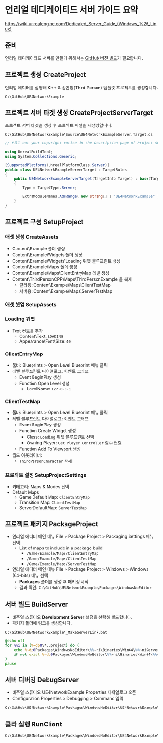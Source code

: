 # 언리얼 데디케이티드 서버 가이드 요약

<https://wiki.unrealengine.com/Dedicated_Server_Guide_(Windows_%26_Linux)>

## 준비 

언리얼 데디케이티드 서버를 만들기 위해서는 [GitHub 버전 빌드](ue4_windows_build_tutorial)가 필요합니다.

## 프로젝트 생성 CreateProject

언리얼 에디터를 실행해 **C++** & 삼인칭(Third Person) 템플릿 프로젝트를 생성합니다.

`C:\GitHub\UE4NetworkExample`

## 프로젝트 서버 타겟 생성 CreateProjectServerTarget 

프로젝트 서버 타겟을 생성 후 프로젝트 파일을 재생성합니다.

`C:\GitHub\UE4NetworkExample\Source\UE4NetworkExampleServer.Target.cs`

```cs
// Fill out your copyright notice in the Description page of Project Settings.

using UnrealBuildTool;
using System.Collections.Generic;

[SupportedPlatforms(UnrealPlatformClass.Server)]
public class UE4NetworkExampleServerTarget : TargetRules
{
	public UE4NetworkExampleServerTarget(TargetInfo Target) : base(Target)
	{
		Type = TargetType.Server;

		ExtraModuleNames.AddRange( new string[] { "UE4NetworkExample" } );
	}
}
```

## 프로젝트 구성 SetupProject

### 애셋 생성 CreateAssets

* Content\Example 폴더 생성
* Content\Example\Widgets 폴더 생성
* Content\Example\Widgets\Loading 위젯 블루프린트 생성
* Content\Example\Maps 폴더 생성
* Content\Example\Maps\ClientEntryMap 레벨 생성
* Content\ThirdPersonCPP\Maps\ThirdPersonExample 을 복제
    * 클라용: Content\Example\Maps\ClientTestMap 
    * 서버용: Content\Example\Maps\ServerTestMap

### 애셋 셋업 SetupAssets

### Loading 위젯

* Text 컨트롤 추가
    * Content\Text: `LOADING`
    * Appearance\Font\Size: `40`

### ClientEntryMap

* 툴바: Blueprints > Open Level Blueprint 메뉴 클릭
* 레벨 블루프린트 다이얼로그: 이벤트 그래프
    * Event BeginPlay 생성
    * Function Open Level 생성
        * LevelName: `127.0.0.1`

### ClientTestMap

* 툴바: Blueprints > Open Level Blueprint 메뉴 클릭
* 레벨 블루프린트 다이얼로그: 이벤트 그래프
    * Event BeginPlay 생성
    * Function Create Widget 생성
        * Class: `Loading` 위젯 블루프린트 선택
        * Owning Player: `Get Player Controller` 함수 연결
    * Function Add To Viewport 생성
* 월드 아웃라이너:
    * `ThirdPersonCharacter` 삭제

### 프로젝트 설정 SetupProjectSettings

* 카테고리: Maps & Modes 선택
* Default Maps
    * Game Default Map: `ClientEntryMap`
    * Transition Map: `ClientTestMap`
    * ServerDefaultMap: `ServerTestMap`


## 프로젝트 패키지 PackageProject 

* 언리얼 에디터 메인 메뉴 File > Package Project > Packaging Settings 메뉴 선택 
    * List of maps to include in a package build
        * `/Game/Example/Maps/ClientEntryMap`
        * `/Game/Example/Maps/ClientTestMap`
        * `/Game/Example/Maps/ServerTestMap`
* 언리얼 에디터 메인 메뉴 File > Package Project > Windows > Windows (64-bits) 메뉴 선택
    * **Packages** 폴더를 생성 후 패키징 시작
    * 결과 확인: `C:\GitHub\UE4NetworkExample\Packages\WindowsNoEditor`

## 서버 빌드 BuildServer

* 비주얼 스튜디오 **Development Server** 설정을 선택해 빌드합니다.
* 패키지 폴더에 링크를 생성합니다.

`C:\GitHub\UE4NetworkExample\_MakeServerLink.bat`

```bat
@echo off
for %%i in (%~dp0\*.uproject) do (
    echo %~dp0Packages\WindowsNoEditor\%%~ni\Binaries\Win64\%%~niServer-Win64-DebugGame.exe
    if not exist %~dp0Packages\WindowsNoEditor\%%~ni\Binaries\Win64\%%~niServer-Win64-DebugGame.exe mklink /H %~dp0Packages\WindowsNoEditor\%%~ni\Binaries\Win64\%%~niServer-Win64-DebugGame.exe %~dp0Binaries\Win64\%%~niServer-Win64-DebugGame.exe
)
pause
```

## 서버 디버깅 DebugServer

* 비주얼 스튜디오 UE4NetworkExample Properties 다이얼로그 오픈
* Configuration Properties > Debugging > Command 입력 

```bat
C:\GitHub\UE4NetworkExample\Packages\WindowsNoEditor\UE4NetworkExample\Binaries\Win64\UE4NetworkExampleServer-Win64-DebugGame.exe
```

## 클라 실행 RunClient

```bat
C:\GitHub\UE4NetworkExample\Packages\WindowsNoEditor\UE4NetworkExample\Binaries\Win64\UE4NetworkExample.exe
```
